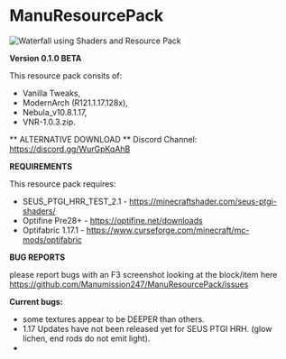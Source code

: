 # ManuResourcePack
![Waterfall using Shaders and Resource Pack](https://github.com/Manumission247/ManuResourcePack/blob/Screenshots/2021-07-17_18.56.11.png?raw=true)


 **Version 0.1.0 BETA** 
 
This resource pack consits of:
* Vanilla Tweaks, 
* ModernArch (R121.1.17.128x),
* Nebula_v10.8.1.17,
* VNR-1.0.3.zip.

** ALTERNATIVE DOWNLOAD **
Discord Channel: https://discord.gg/WurGpKqAhB

 **REQUIREMENTS** 
 
This resource pack requires:
- SEUS_PTGI_HRR_TEST_2.1 - https://minecraftshader.com/seus-ptgi-shaders/
- Optifine Pre28+ - https://optifine.net/downloads
- Optifabric 1.17.1 - https://www.curseforge.com/minecraft/mc-mods/optifabric

 **BUG REPORTS** 
 
please report bugs with an F3 screenshot looking at the block/item here
https://github.com/Manumission247/ManuResourcePack/issues

**Current bugs:**
- some textures appear to be DEEPER than others.
- 1.17 Updates have not been released yet for SEUS PTGI HRH. (glow lichen, end rods do not emit light).
- 
